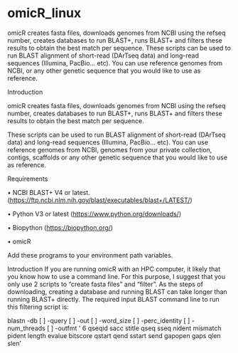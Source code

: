 # omicR_linux
omicR creates fasta files, downloads genomes from NCBI using the refseq number, creates databases to run BLAST+, runs BLAST+ and filters these results to obtain the best match per sequence.  These scripts can be used to run BLAST alignment of short-read (DArTseq data) and long-read sequences (Illumina, PacBio… etc). You can use reference genomes from NCBI, or any other genetic sequence that you would like to use as reference. 

Introduction

omicR creates fasta files, downloads genomes from NCBI using the refseq number, creates databases to run BLAST+, runs BLAST+ and filters these results to obtain the best match per sequence. 

These scripts can be used to run BLAST alignment of short-read (DArTseq data) and long-read sequences (Illumina, PacBio… etc). You can use reference genomes from NCBI, genomes from your private collection, contigs, scaffolds or any other genetic sequence that you would like to use as reference. 

Requirements

•	NCBI BLAST+ V4 or latest. (https://ftp.ncbi.nlm.nih.gov/blast/executables/blast+/LATEST/)

•	Python V3 or latest (https://www.python.org/downloads/) 

•	Biopython (https://biopython.org/) 

•	omicR 

Add these programs to your environment path variables.

Introduction
If you are running omicR with an HPC computer, it likely that you know how to use a command line. For this purpose, I suggest that you only use 2 scripts to “create fasta files” and “filter”. As the steps of downloading, creating a database and running BLAST can take longer than running BLAST+ directly. 
The required input BLAST command line to run this filtering script is:

blastn -db [ ] -query [ ] -out [ ] -word_size [ ] -perc_identity [ ] -num_threads [ ] -outfmt ' 6 qseqid sacc stitle qseq sseq nident mismatch pident length evalue bitscore qstart qend sstart send gapopen gaps qlen slen’
